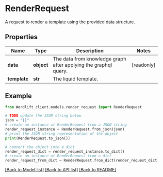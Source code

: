 # RenderRequest

A request to render a template using the provided data structure.

## Properties

Name | Type | Description | Notes
------------ | ------------- | ------------- | -------------
**data** | **object** | The data from knowledge graph after applying the graphql query. | [readonly] 
**template** | **str** | The liquid template. | 

## Example

```python
from Wordlift_client.models.render_request import RenderRequest

# TODO update the JSON string below
json = "{}"
# create an instance of RenderRequest from a JSON string
render_request_instance = RenderRequest.from_json(json)
# print the JSON string representation of the object
print(RenderRequest.to_json())

# convert the object into a dict
render_request_dict = render_request_instance.to_dict()
# create an instance of RenderRequest from a dict
render_request_from_dict = RenderRequest.from_dict(render_request_dict)
```
[[Back to Model list]](../README.md#documentation-for-models) [[Back to API list]](../README.md#documentation-for-api-endpoints) [[Back to README]](../README.md)


